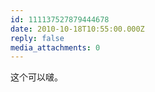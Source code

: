 ```yaml
---
id: 111137527879444678
date: 2010-10-18T10:55:00.000Z
reply: false
media_attachments: 0
---
```


这个可以啵。 ​​​​

